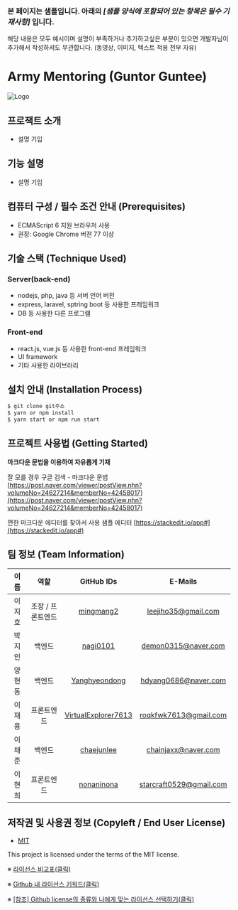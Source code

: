 
### 본 페이지는 샘플입니다. 아래의 *[샘플 양식에 포함되어 있는 항목은 필수 기재사항]*   입니다.

해당 내용은 모두 예시이며 설명이 부족하거나 추가하고싶은 부분이 있으면 개발자님이 추가해서 작성하셔도 무관합니다. (동영상, 이미지, 텍스트 적용 전부 자유)

# Army Mentoring (Guntor Guntee)

![Logo](https://s3.us-west-2.amazonaws.com/secure.notion-static.com/5661b9ce-5790-4dea-b557-f7833bea8975/20210911_132325_0002.png?X-Amz-Algorithm=AWS4-HMAC-SHA256&X-Amz-Credential=AKIAT73L2G45O3KS52Y5%2F20210911%2Fus-west-2%2Fs3%2Faws4_request&X-Amz-Date=20210911T060936Z&X-Amz-Expires=86400&X-Amz-Signature=7d0c6cd51a66da61c9db72ac3b7970628795052c1abb65b9518fceefcccdaaf6&X-Amz-SignedHeaders=host&response-content-disposition=filename%20%3D%2220210911_132325_0002.png%22)

## 프로잭트 소개

- 설명 기입

## 기능 설명

- 설명 기입

## 컴퓨터 구성 / 필수 조건 안내 (Prerequisites)

- ECMAScript 6 지원 브라우저 사용
- 권장: Google Chrome 버젼 77 이상

## 기술 스택 (Technique Used) 

### Server(back-end)

-  nodejs, php, java 등 서버 언어 버전 
- express, laravel, sptring boot 등 사용한 프레임워크 
- DB 등 사용한 다른 프로그램 
 
### Front-end

 -  react.js, vue.js 등 사용한 front-end 프레임워크 
 -  UI framework
 - 기타 사용한 라이브러리

## 설치 안내 (Installation Process)

```bash
$ git clone git주소
$ yarn or npm install
$ yarn start or npm run start
```

## 프로젝트 사용법 (Getting Started)

**마크다운 문법을 이용하여 자유롭게 기재**

잘 모를 경우
구글 검색 - 마크다운 문법
[https://post.naver.com/viewer/postView.nhn?volumeNo=24627214&memberNo=42458017](https://post.naver.com/viewer/postView.nhn?volumeNo=24627214&memberNo=42458017)

 편한 마크다운 에디터를 찾아서 사용
 샘플 에디터 [https://stackedit.io/app#](https://stackedit.io/app#)
 
## 팀 정보 (Team Information)

|  이름  |        역할        |                       GitHub IDs                      |         E-Mails         |
|:------:|:------------------:|:-----------------------------------------------------:|:-----------------------:|
| 이지호 |  조장 / 프론트엔드  |           [mingmang2](github.com/mingmang2)           |   leejiho35@gmail.com   |
| 박지인 |       백엔드       |            [nagi0101](github.com/nagi0101)            |   demon0315@naver.com   |
| 양현동 |       백엔드       |       [Yanghyeondong](github.com/Yanghyeondong)       |   hdyang0686@naver.com  |
| 이재용 |     프론트엔드     | [VirtualExplorer7613](github.com/VirtualExplorer7613) |  roqkfwk7613@gmail.com  |
| 이채준 |       백엔드       |          [chaejunlee](github.com/chaejunlee)          |   chainjaxx@naver.com   |
| 이현희 |     프론트엔드     |          [nonaninona](github.com/nonaninona)          | starcraft0529@gmail.com |

## 저작권 및 사용권 정보 (Copyleft / End User License)

 * [MIT](https://github.com/osam2020-WEB/Sample-ProjectName-TeamName/blob/master/license.md)

This project is licensed under the terms of the MIT license.

※ [라이선스 비교표(클릭)](https://olis.or.kr/license/compareGuide.do)

※ [Github 내 라이선스 키워드(클릭)](https://docs.github.com/en/github/creating-cloning-and-archiving-repositories/creating-a-repository-on-github/licensing-a-repository)

※ [\[참조\] Github license의 종류와 나에게 맞는 라이선스 선택하기(클릭)](https://flyingsquirrel.medium.com/github-license%EC%9D%98-%EC%A2%85%EB%A5%98%EC%99%80-%EB%82%98%EC%97%90%EA%B2%8C-%EB%A7%9E%EB%8A%94-%EB%9D%BC%EC%9D%B4%EC%84%A0%EC%8A%A4-%EC%84%A0%ED%83%9D%ED%95%98%EA%B8%B0-ae29925e8ff4)
